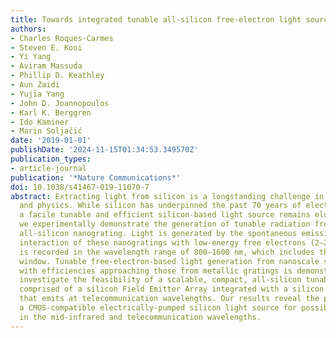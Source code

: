 ```yaml
---
title: Towards integrated tunable all-silicon free-electron light sources
authors:
- Charles Roques-Carmes
- Steven E. Kooi
- Yi Yang
- Aviram Massuda
- Phillip D. Keathley
- Aun Zaidi
- Yujia Yang
- John D. Joannopoulos
- Karl K. Berggren
- Ido Kaminer
- Marin Soljačić
date: '2019-01-01'
publishDate: '2024-11-15T01:34:53.349570Z'
publication_types:
- article-journal
publication: '*Nature Communications*'
doi: 10.1038/s41467-019-11070-7
abstract: Extracting light from silicon is a longstanding challenge in modern engineering
  and physics. While silicon has underpinned the past 70 years of electronics advancement,
  a facile tunable and efficient silicon-based light source remains elusive. Here,
  we experimentally demonstrate the generation of tunable radiation from a one-dimensional,
  all-silicon nanograting. Light is generated by the spontaneous emission from the
  interaction of these nanogratings with low-energy free electrons (2–20 keV) and
  is recorded in the wavelength range of 800–1600 nm, which includes the silicon transparency
  window. Tunable free-electron-based light generation from nanoscale silicon gratings
  with efficiencies approaching those from metallic gratings is demonstrated. We theoretically
  investigate the feasibility of a scalable, compact, all-silicon tunable light source
  comprised of a silicon Field Emitter Array integrated with a silicon nanograting
  that emits at telecommunication wavelengths. Our results reveal the prospects of
  a CMOS-compatible electrically-pumped silicon light source for possible applications
  in the mid-infrared and telecommunication wavelengths.
---
```

